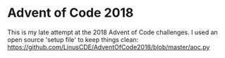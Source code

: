 # Advent of Code 2018

This is my late attempt at the 2018 Advent of Code challenges.
I used an open source 'setup file' to keep things clean: https://github.com/LinusCDE/AdventOfCode2018/blob/master/aoc.py

